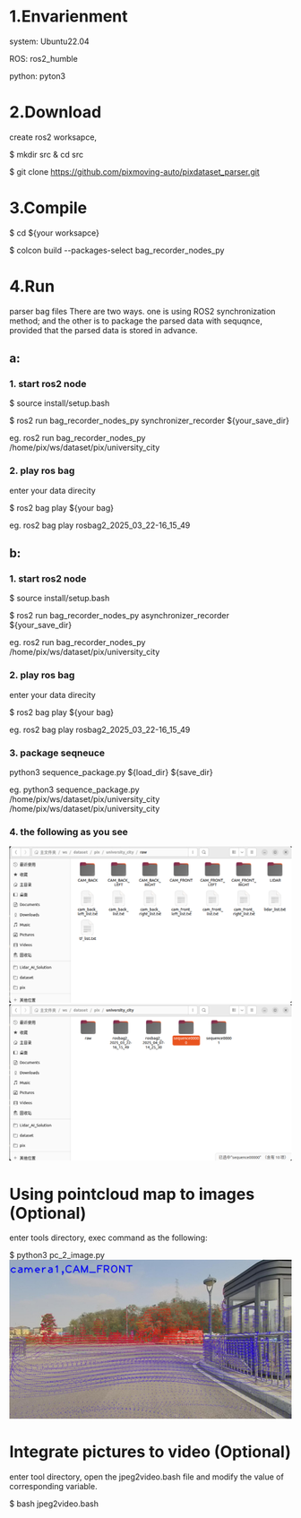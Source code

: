 
# 1.Envarienment
system: Ubuntu22.04

ROS: ros2_humble

python: pyton3

# 2.Download
create ros2 worksapce,

$ mkdir src & cd src

$ git clone https://github.com/pixmoving-auto/pixdataset_parser.git

# 3.Compile
$ cd ${your worksapce}

$ colcon build --packages-select bag_recorder_nodes_py

# 4.Run
parser bag files
There are two ways. one is using ROS2 synchronization method; and the other is to package the parsed data with sequqnce, provided that the parsed data is stored in advance.


## a:
### 1. start ros2 node 

$ source install/setup.bash

$ ros2 run bag_recorder_nodes_py synchronizer_recorder ${your_save_dir}

eg. ros2 run bag_recorder_nodes_py /home/pix/ws/dataset/pix/university_city

### 2. play ros bag
enter your data direcity

$ ros2 bag play ${your bag}

eg. ros2 bag play rosbag2_2025_03_22-16_15_49


## b:
### 1. start ros2 node

$ source install/setup.bash

$ ros2 run bag_recorder_nodes_py asynchronizer_recorder ${your_save_dir}

eg. ros2 run bag_recorder_nodes_py /home/pix/ws/dataset/pix/university_city


### 2. play ros bag
enter your data direcity

$ ros2 bag play ${your bag}

eg. ros2 bag play rosbag2_2025_03_22-16_15_49


### 3. package seqneuce
python3 sequence_package.py ${load_dir} ${save_dir}

eg. python3 sequence_package.py /home/pix/ws/dataset/pix/university_city /home/pix/ws/dataset/pix/university_city


### 4. the following as you see

![image](imgs/raw.png)
![image](imgs/sequence.png)


# Using pointcloud map to images (Optional)
enter tools directory, exec command as the following:

$ python3 pc_2_image.py
![image](imgs/camera1_000map.jpeg)

# Integrate pictures to video (Optional)
enter tool directory, open the jpeg2video.bash file and modify the value of corresponding variable.

$ bash jpeg2video.bash
